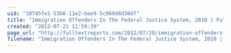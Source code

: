 ```yaml
---
uid: "10745fe1-53b6-11e2-bee9-5c969d8d366f"
title: "Immigration Offenders In The Federal Justice System, 2010 | Full Text Reports..."
created: "2012-07-21 11:59:39"
page_url: "http://fulltextreports.com/2012/07/20/immigration-offenders-in-the-federal-justice-system-2010/"
filename: "Immigration Offenders In The Federal Justice System, 2010 | Full Text Reports.html"
---
```

